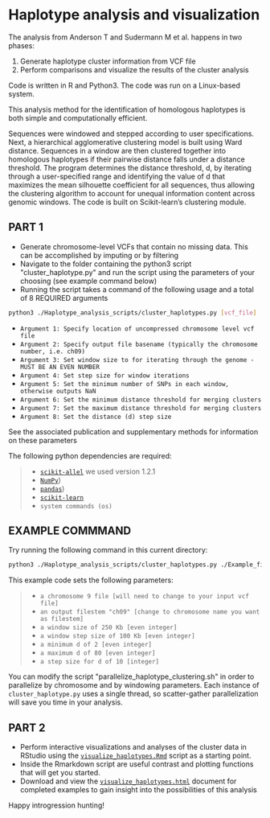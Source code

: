 # Haplotype analysis and visualization 

The analysis from Anderson T and Sudermann M et al. happens in two phases:

1) Generate haplotype cluster information from VCF file
2) Perform comparisons and visualize the results of the cluster analysis

Code is written in R and Python3. The code was run on a Linux-based system.

This analysis method for the identification of homologous haplotypes is both simple and computationally efficient. 

Sequences were windowed and stepped according to user specifications. Next, a hierarchical agglomerative clustering model is built using Ward distance. Sequences in a window are then clustered together into homologous haplotypes if their pairwise distance falls under a distance threshold. The program determines the distance threshold, d, by iterating through a user-specified range and identifying the value of d that maximizes the mean silhouette coefficient for all sequences, thus allowing the clustering algorithm to account for unequal information content across genomic windows. The code is built on Scikit-learn’s clustering module.

## PART 1
- Generate chromosome-level VCFs that contain no missing data. This can be accomplished by imputing or by filtering
- Navigate to the folder containing the python3 script "cluster_haplotype.py" and run the script using the parameters of your choosing (see example command below)
- Running the script takes a command of the following usage and a total of 8 REQUIRED arguments
```bash
python3 ./Haplotype_analysis_scripts/cluster_haplotypes.py [vcf_file] [chromosome_basename] [window_size] [window_step_size] [min_snps_cutoff] [min d] [max d] [step d]
```
-  `Argument 1: Specify location of uncompressed chromosome level vcf file`
-  `Argument 2: Specify output file basename (typically the chromosome number, i.e. ch09)`  
-  `Argument 3: Set window size to for iterating through the genome - MUST BE AN EVEN NUMBER`  
-  `Argument 4: Set step size for window iterations`
-  `Argument 5: Set the minimum number of SNPs in each window, otherwise outputs NaN`  
-  `Argument 6: Set the minimum distance threshold for merging clusters`
-  `Argument 7: Set the maximum distance threshold for merging clusters`  
-  `Argument 8: Set the distance (d) step size`

See the associated publication and supplementary methods for information on these parameters

The following python dependencies are required:
> - [`scikit-allel`](https://github.com/cggh/scikit-allel) we used version 1.2.1
> - [`NumPy`](https://numpy.org/)) 
> - [`pandas`](https://pandas.pydata.org/)) 
> - [`scikit-learn`](https://scikit-learn.org/stable/)
> - `system commands (os)`

## EXAMPLE COMMMAND 
Try running the following command in this current directory:
```bash
python3 ./Haplotype_analysis_scripts/cluster_haplotypes.py ./Example_files/SL4.0ch09_subset.vcf ch09 250000 100000 10 2 80 10
```
This example code sets the following parameters:  
> - `a chromosome 9 file [will need to change to your input vcf file]`  
> - `an output filestem "ch09" [change to chromosome name you want as filestem]`
> - `a window size of 250 Kb [even integer]`  
> - `a window step size of 100 Kb [even integer]`  
> - `a minimum d of 2 [even integer]`  
> - `a maximum d of 80 [even integer]`  
> - `a step size for d of 10 [integer]`

You can modify the script "parallelize_haplotype_clustering.sh" in order to parallelize by chromosome and by windowing parameters.
Each instance of `cluster_haplotype.py` uses a single thread, so scatter-gather parallelization will save you time in your analysis.

## PART 2
-  Perform interactive visualizations and analyses of the cluster data in RStudio using the [`visualize_haplotypes.Rmd`](Visualization/blob/main/Haplotype_analysis_scripts/visualize_haplotypes.Rmd) script as a starting point.  
-  Inside the Rmarkdown script are useful contrast and plotting functions that will get you started.  
-  Download and view the [`visualize_haplotypes.html`](https://github.com/masudermann/HaplotypeAnalysis_Visualization/blob/main/Example_files/visualize_haplotypes.html) document for completed examples to gain insight into the possibilities of this analysis

Happy introgression hunting!
